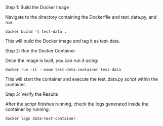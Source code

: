 Step 1: Build the Docker Image

Navigate to the directory containing the Dockerfile and test_data.py, and run:

    docker build -t test-data .

This will build the Docker image and tag it as test-data.

Step 2: Run the Docker Container

Once the image is built, you can run it using:

    docker run -it --name test-data-container test-data

This will start the container and execute the test_data.py script within the container.

Step 3: Verify the Results

After the script finishes running, check the logs generated inside the container by running:

    docker logs data-test-container

